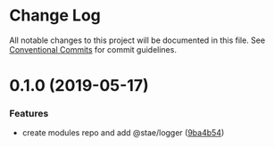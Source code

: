 # Change Log

All notable changes to this project will be documented in this file.
See [Conventional Commits](https://conventionalcommits.org) for commit guidelines.

# 0.1.0 (2019-05-17)


### Features

* create modules repo and add @stae/logger ([9ba4b54](https://github.com/staeco/modules/commit/9ba4b54))
